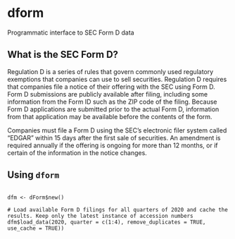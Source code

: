 # dform
Programmatic interface to SEC Form D data

## What is the SEC Form D?
Regulation D is a series of rules that govern commonly used regulatory exemptions that companies can use to sell securities.  Regulation D requires that companies file a notice of their offering with the SEC using Form D. Form D submissions are publicly available after filing, including some information from the Form ID such as the ZIP code of the filing. Because Form D applications are submitted prior to the actual Form D, information from that application may be available before the contents of the form.

Companies must file a Form D using the SEC’s electronic filer system called “EDGAR” within 15 days after the first sale of securities. An amendment is required annually if the offering is ongoing for more than 12 months, or if certain of the information in the notice changes.

## Using `dform`

```

dfm <- dForm$new()

# Load available Form D filings for all quarters of 2020 and cache the results. Keep only the latest instance of accession numbers
dfm$load_data(2020, quarter = c(1:4), remove_duplicates = TRUE, use_cache = TRUE))

```
